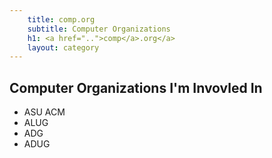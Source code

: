```yaml
---
    title: comp.org
    subtitle: Computer Organizations
    h1: <a href="..">comp</a>.org</a>
    layout: category
---
```


Computer Organizations I'm Invovled In
--------------------------------------

- ASU ACM
- ALUG
- ADG
- ADUG
